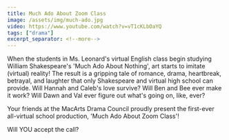 ```yaml
---
title: Much Ado About Zoom Class
image: /assets/img/much-ado.jpg
video: https://www.youtube.com/watch?v=vT1cKLbOaYQ
tags: ["drama"]
excerpt_separator: <!--more-->
---
```


When the students in Ms. Leonard's virtual English class begin studying William Shakespeare's 'Much Ado About Nothing', art starts to imitate (virtual) reality! The result is a gripping tale of romance, drama, heartbreak, betrayal, and laughter that only Shakespeare and virtual high school can provide. <!--more--> Will Hannah and Caleb's love survive? Will Ben and Bee ever make it work? Will Dawn and Val ever figure out what's going on, like, ever?

Your friends at the MacArts Drama Council proudly present the first-ever all-virtual school production, 'Much Ado About Zoom Class'! 

Will YOU accept the call?
